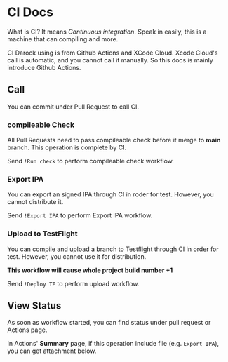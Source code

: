 # CI Docs
What is CI? It means *Continuous integration*. Speak in easily, this is a machine that can compiling and more.

CI Darock using is from Github Actions and XCode Cloud. Xcode Cloud's call is automatic, and you cannot call it manually. So this docs is mainly introduce Github Actions.
## Call
You can commit under Pull Request to call CI.
### compileable Check
 All Pull Requests need to pass compileable check before it merge to **main** branch. This operation is complete by CI.

Send `!Run check` to perform compileable check workflow.
### Export IPA
 You can export an signed IPA through CI in roder for test. However, you cannot distribute it.

Send `!Export IPA` to perform Export IPA workflow.
### Upload to TestFlight
You can compile and upload a branch to Testflight through CI in order for test. However, you cannot use it for distribution.

**This workflow will cause whole project build number +1**

Send `!Deploy TF` to perform upload workflow.
## View Status
As soon as workflow started, you can find status under pull request or Actions page.

In Actions' **Summary** page, if this operation include file (e.g. `Export IPA`), you can get attachment below.
